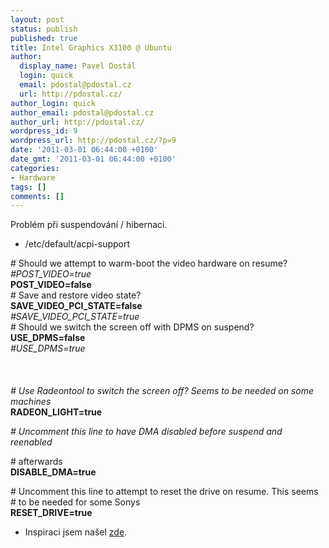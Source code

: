 ```yaml
---
layout: post
status: publish
published: true
title: Intel Graphics X3100 @ Ubuntu
author:
  display_name: Pavel Dostál
  login: quick
  email: pdostal@pdostal.cz
  url: http://pdostal.cz/
author_login: quick
author_email: pdostal@pdostal.cz
author_url: http://pdostal.cz/
wordpress_id: 9
wordpress_url: http://pdostal.cz/?p=9
date: '2011-03-01 06:44:00 +0100'
date_gmt: '2011-03-01 06:44:00 +0100'
categories:
- Hardware
tags: []
comments: []
---
```

<p>Problém při suspendování / hibernaci.</p>
<ul>
<li>/etc/default/acpi-support</li>
</ul>
<div>
<div># Should we attempt to warm-boot the video hardware on resume?</div>
<div><em>#POST_VIDEO=true</em></div>
<div><strong>POST_VIDEO=false</strong></div>
<div># Save and restore video state?</div>
<div><strong>SAVE_VIDEO_PCI_STATE=false</strong></div>
<div><em>#SAVE_VIDEO_PCI_STATE=true</em></div>
<div># Should we switch the screen off with DPMS on suspend?</div>
<div><strong>USE_DPMS=false</strong></div>
<div><em>#USE_DPMS=true</em><br />
<em><br />
</em><br />
<em></em><br />
<em># Use Radeontool to switch the screen off? Seems to be needed on some machines</em><br />
<strong>RADEON_LIGHT=true</strong><em><em><br />
</em></em></p>
<div style="display: inline !important;"><em># Uncomment this line to have DMA disabled before suspend and reenabled</em></div>
<p># afterwards<br />
<strong>DISABLE_DMA=true</strong></p>
<p># Uncomment this line to attempt to reset the drive on resume. This seems<br />
# to be needed for some Sonys<br />
<strong>RESET_DRIVE=true</strong></p>
</div>
</div>
<div>
<ul>
<li>Inspiraci jsem našel <a href="http://www.amitsrivastava.net/2008-03-23-hibernate-suspend-resolved-ubuntu-gutsy-nvidia-dell-vostro/">zde</a>.</li>
</ul>
</div>
